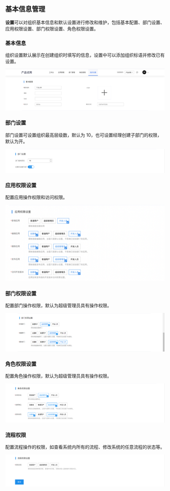 ## 基本信息管理

**设置**可以对组织基本信息和默认设置进行修改和维护，包括基本配置、部门设置、应用权限设置、部门权限设置、角色权限设置。

### 基本信息

组织设置默认展示在创建组织时填写的信息，设置中可以添加组织标语并修改已有设置。

![image](../../static/img/操作指南/组织管理/基本信息管理/0544a43821fc71d34677bcc294883b11.png)

### 部门设置

部门设置可设置组织最高层级数，默认为 10，也可设置经理创建子部门的权限，默认为开。

![image](../../static/img/操作指南/组织管理/基本信息管理/42a8bda0cabc71ec82938821de7ada0d.png)

### 应用权限设置

配置应用操作权限和访问权限。

![image.png](../../static/img/操作指南/组织管理/基本信息管理/image_73fbea8.png)

### 部门权限设置

配置部门操作权限，默认为超级管理员具有操作权限。

![image](../../static/img/操作指南/组织管理/基本信息管理/60ad976a57f8c3f1e16b6e9faaefaf2a.png)

### 角色权限设置

配置角色操作权限，默认为超级管理员具有操作权限。

![image](../../static/img/操作指南/组织管理/基本信息管理/3aec3a2a1c1dbe0b6ed6e3e28c1fe6f2.png)

### 流程权限

配置流程操作的权限，如查看系统内所有的流程、修改系统的任意流程的状态等。

![image](../../static/img/操作指南/组织管理/基本信息管理/0bec1efa26dfb825234f99371ab07ab8.png)
